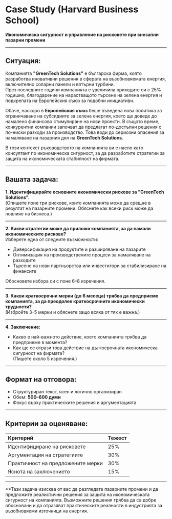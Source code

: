 # Case Study (Harvard Business School)  
**Икономическа сигурност и управление на рисковете при внезапни пазарни промени**

---

## Ситуация:

Компанията **"GreenTech Solutions"** е българска фирма, която разработва иновативни решения в сферата на възобновяемата енергия, включително соларни панели и вятърни турбини.  
През последните години компанията е увеличила приходите си с 25% годишно, благодарение на нарастващото търсене на зелена енергия и подкрепата на Европейския съюз за подобни инициативи.

Обаче, наскоро в **Европейския съюз** беше въведена нова политика за ограничаване на субсидиите за зелена енергия, което ще доведе до намалено финансово стимулиране на нови проекти. В същото време, конкурентни компании започват да предлагат по-достъпни решения с по-ниски разходи за производство. Това води до сериозни опасения за намаляване на пазарния дял на **GreenTech Solutions**.

В този контекст ръководството на компанията ви е наело като консултант по икономическа сигурност, за да разработите стратегии за защита на икономическата стабилност на фирмата.

---

## Вашата задача:

**1. Идентифицирайте основните икономически рискове за "GreenTech Solutions".**  
   (Опишете поне три рискове, които компанията може да срещне в резултат на пазарните промени. Обяснете как всеки риск може да повлияе на бизнеса.)

---

**2. Какви стратегии може да приложи компанията, за да намали икономическите рискове?**  
   Изберете една от следните възможности:
   - Диверсификация на продуктите и разширяване на пазарите  
   - Оптимизация на производствените процеси за намаляване на разходите  
   - Търсене на нови партньорства или инвеститори за стабилизиране на финансите

   Обосновете избора си с поне 6–8 изречения.

---

**3. Какви краткосрочни мерки (до 6 месеца) трябва да предприеме компанията, за да преодолее краткосрочните икономически трудности?**  
   (Избройте 3–5 мерки и обяснете защо всяка от тях е важна.)

---

**4. Заключение:**  
   - Какво е най-важното действие, което компанията трябва да предприеме в момента?  
   - Как ще се отрази това действие на дългосрочната икономическа сигурност на фирмата?  
   (Пишете около 5 изречения.)

---

## Формат на отговора:

- Структуриран текст, ясен и логично организиран  
- Обем: **500–600 думи**  
- Фокус върху практическите решения и аргументацията

---

## Критерии за оценяване:

| Критерий | Тежест |
|:---------|:------|
| Идентифициране на рисковете | 25% |
| Аргументация на стратегиите | 30% |
| Практичност на предложените мерки | 30% |
| Яснота на заключението | 15% |

--- 

**Тази задача изисква от вас да разгледате пазарните промени и да предложите реалистични решения за защита на икономическата сигурност на компанията. Възможните решения трябва да са добре обосновани и да отразяват практическите реалности в индустрията за възобновяеми източници на енергия.

